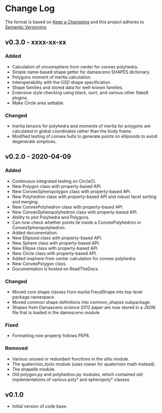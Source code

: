 # Change Log
The format is based on
[Keep a Changelog](http://keepachangelog.com/en/1.0.0/)
and this project adheres to
[Semantic Versioning](http://semver.org/spec/v2.0.0.html).

## v0.3.0 - xxxx-xx-xx

### Added

* Calculation of circumsphere from center for convex polyhedra.
* Simple name-based shape getter for damasceno SHAPES dictionary.
* Polygons moment of inertia calculation.
* Interoperability with the GSD shape specification.
* Shape families and stored data for well-known families.
* Extensive style checking using black, isort, and various other flake8 plugins.
* Make Circle area settable.

### Changed
* Inertia tensors for polyhedra and moments of inertia for polygons are calculated in global coordinates rather than the body frame.
* Modified testing of convex hulls to generate points on ellipsoids to avoid degenerate simplices.

## v0.2.0 - 2020-04-09

### Added

* Continuous integrated testing on CircleCI.
* New Polygon class with property-based API.
* New ConvexSpheropolygon class with property-based API.
* New Polyhedron class with property-based API and robust facet sorting and merging.
* New ConvexPolyhedron class with property-based API.
* New ConvexSpheropolyhedron class with property-based API.
* Ability to plot Polyhedra and Polygons.
* Can now check whether points lie inside a ConvexPolyhedron or ConvexSpheropolyhedron.
* Added documentation.
* New Ellipsoid class with property-based API.
* New Sphere class with property-based API.
* New Ellipse class with property-based API.
* New Circle class with property-based API.
* Added insphere from center calculation for convex polyhedra.
* New ConvexPolygon class.
* Documentation is hosted on ReadTheDocs.

### Changed

* Moved core shape classes from euclid.FreudShape into top-level package namespace.
* Moved common shape definitions into common\_shapes subpackage.
* Shapes from Damasceno science 2012 paper are now stored in a JSON file that is loaded in the damasceno module.

### Fixed

* Formatting now properly follows PEP8.

### Removed

* Various unused or redundant functions in the utils module.
* The quaternion\_tools module (uses rowan for quaternion math instead).
* The shapelib module.
* Old polygon.py and polyhedron.py modules, which contained old implementations of various poly\* and spheropoly\* classes.

## v0.1.0

* Initial version of code base.
